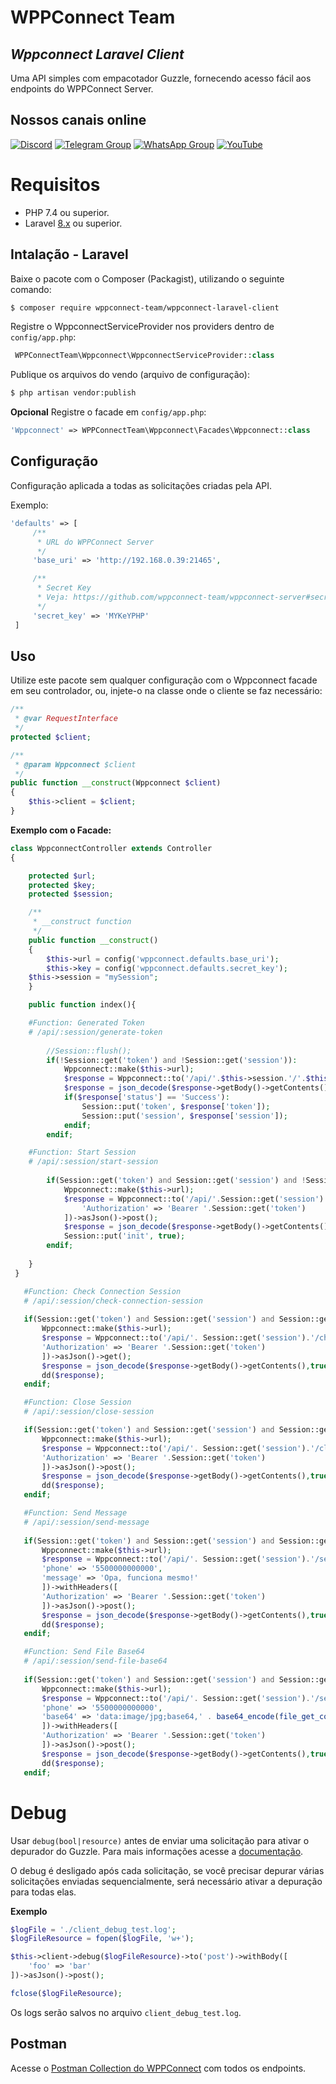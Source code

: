 # WPPConnect Team
## _Wppconnect Laravel Client_

Uma API simples com empacotador Guzzle, fornecendo acesso fácil aos endpoints do WPPConnect Server.

## Nossos canais online

[![Discord](https://img.shields.io/discord/844351092758413353?color=blueviolet&label=Discord&logo=discord&style=flat)](https://discord.gg/Zp87zesMPY)
[![Telegram Group](https://img.shields.io/badge/Telegram-Group-32AFED?logo=telegram)](https://t.me/wppconnect)
[![WhatsApp Group](https://img.shields.io/badge/WhatsApp-Group-25D366?logo=whatsapp)](https://chat.whatsapp.com/C1ChjyShl5cA7KvmtecF3L)
[![YouTube](https://img.shields.io/youtube/channel/subscribers/UCD7J9LG08PmGQrF5IS7Yv9A?label=YouTube)](https://www.youtube.com/c/wppconnect)

# Requisitos

* PHP 7.4 ou superior.
* Laravel [8.x](https://laravel.com/docs/8.x) ou superior.

## Intalação - Laravel

Baixe o pacote com o Composer (Packagist), utilizando o seguinte comando:

``` bash
$ composer require wppconnect-team/wppconnect-laravel-client
```

Registre o WppconnectServiceProvider nos providers dentro de `config/app.php`:

``` php
 WPPConnectTeam\Wppconnect\WppconnectServiceProvider::class
```

Publique os arquivos do vendo (arquivo de configuração):
``` bash
$ php artisan vendor:publish
```

**Opcional**
Registre o facade em `config/app.php`:
``` php
'Wppconnect' => WPPConnectTeam\Wppconnect\Facades\Wppconnect::class
```

## Configuração

Configuração aplicada a todas as solicitações criadas pela API.

Exemplo:
``` php
'defaults' => [
     /**
      * URL do WPPConnect Server
      */
     'base_uri' => 'http://192.168.0.39:21465',

     /**
      * Secret Key
      * Veja: https://github.com/wppconnect-team/wppconnect-server#secret-key
      */
     'secret_key' => 'MYKeYPHP'
 ]
```

## Uso

Utilize este pacote sem qualquer configuração com o Wppconnect facade em seu controlador, ou, injete-o na classe onde o cliente se faz necessário:

```php
/**
 * @var RequestInterface
 */
protected $client;

/**
 * @param Wppconnect $client
 */
public function __construct(Wppconnect $client)
{
    $this->client = $client;
}
```

**Exemplo com o Facade:**

``` php
class WppconnectController extends Controller
{

    protected $url;
    protected $key;
    protected $session;

    /**
     * __construct function
     */
    public function __construct()
    {
        $this->url = config('wppconnect.defaults.base_uri');
        $this->key = config('wppconnect.defaults.secret_key');
	$this->session = "mySession";
    }

    public function index(){

	#Function: Generated Token
	# /api/:session/generate-token
	
        //Session::flush();
        if(!Session::get('token') and !Session::get('session')):
            Wppconnect::make($this->url);
            $response = Wppconnect::to('/api/'.$this->session.'/'.$this->key.'/generate-token')->asJson()->post();
            $response = json_decode($response->getBody()->getContents(),true);
            if($response['status'] == 'Success'):
                Session::put('token', $response['token']);
                Session::put('session', $response['session']);
            endif;
        endif;

	#Function: Start Session 
	# /api/:session/start-session
		
        if(Session::get('token') and Session::get('session') and !Session::get('init')):
            Wppconnect::make($this->url);
            $response = Wppconnect::to('/api/'.Session::get('session').'/start-session')->withHeaders([
                'Authorization' => 'Bearer '.Session::get('token')
            ])->asJson()->post();
            $response = json_decode($response->getBody()->getContents(),true);
            Session::put('init', true);
        endif;
	
    }
 }
 ```
 ``` php
	#Function: Check Connection Session
	# /api/:session/check-connection-session
		
	if(Session::get('token') and Session::get('session') and Session::get('init')):
	    Wppconnect::make($this->url);
	    $response = Wppconnect::to('/api/'. Session::get('session').'/check-connection-session')->withHeaders([
		'Authorization' => 'Bearer '.Session::get('token')
	    ])->asJson()->get();
	    $response = json_decode($response->getBody()->getContents(),true);
	    dd($response);
	endif;
 ```
 ``` php
	#Function: Close Session
	# /api/:session/close-session

	if(Session::get('token') and Session::get('session') and Session::get('init')):
	    Wppconnect::make($this->url);
	    $response = Wppconnect::to('/api/'. Session::get('session').'/close-session')->withHeaders([
		'Authorization' => 'Bearer '.Session::get('token')
	    ])->asJson()->post();
	    $response = json_decode($response->getBody()->getContents(),true);
	    dd($response);
	endif;
 ```
 ``` php
	#Function: Send Message
	# /api/:session/send-message
		
	if(Session::get('token') and Session::get('session') and Session::get('init')):
	    Wppconnect::make($this->url);
	    $response = Wppconnect::to('/api/'. Session::get('session').'/send-message')->withBody([
		'phone' => '5500000000000',
		'message' => 'Opa, funciona mesmo!'
	    ])->withHeaders([
		'Authorization' => 'Bearer '.Session::get('token')
	    ])->asJson()->post();
	    $response = json_decode($response->getBody()->getContents(),true);
	    dd($response);
	endif;
 ```
 ``` php	
	#Function: Send File Base64
	# /api/:session/send-file-base64
		
	if(Session::get('token') and Session::get('session') and Session::get('init')):
	    Wppconnect::make($this->url);
	    $response = Wppconnect::to('/api/'. Session::get('session').'/send-file-base64')->withBody([
		'phone' => '5500000000000',
		'base64' => 'data:image/jpg;base64,' . base64_encode(file_get_contents(resource_path('/img/xpto.jpg')))
	    ])->withHeaders([
		'Authorization' => 'Bearer '.Session::get('token')
	    ])->asJson()->post();
	    $response = json_decode($response->getBody()->getContents(),true);
	    dd($response);
	endif;
```

# Debug

Usar `debug(bool|resource)` antes de enviar uma solicitação para ativar o depurador do Guzzle. Para mais informações acesse a [documentação](http://docs.guzzlephp.org/en/stable/request-options.html#debug).

O debug é desligado após cada solicitação, se você precisar depurar várias solicitações enviadas sequencialmente, será necessário ativar a depuração para todas elas.

**Exemplo**

```php
$logFile = './client_debug_test.log';
$logFileResource = fopen($logFile, 'w+');

$this->client->debug($logFileResource)->to('post')->withBody([
	'foo' => 'bar'
])->asJson()->post();

fclose($logFileResource);
```
Os logs serão salvos no arquivo `client_debug_test.log`.

## Postman
Acesse o [Postman Collection do WPPConnect](https://www.postman.com/hbdbim/workspace/wppconnect-server) com todos os endpoints.
